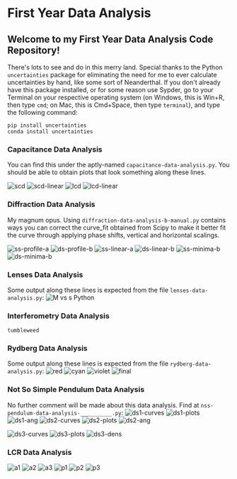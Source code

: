 # First Year Data Analysis

## Welcome to my First Year Data Analysis Code Repository!
There's lots to see and do in this merry land. Special thanks to the Python ```uncertainties``` package for eliminating the need for me to ever calculate uncertainties by hand, like some sort of Neanderthal. If you don't already have this package installed, or for some reason use Sypder, go to your Terminal on your respective operating system (on Windows, this is Win+R, then type ```cmd```; on Mac, this is Cmd+Space, then type ```terminal```), and type the following command:

```
pip install uncertainties
conda install uncertainties
```


### Capacitance Data Analysis
You can find this under the aptly-named ```capacitance-data-analysis.py```. You should be able to obtain plots that look something along these lines.

![scd](https://user-images.githubusercontent.com/41821907/145357108-f2b705be-6c1f-4a08-84de-578167f07469.png)
![scd-linear](https://user-images.githubusercontent.com/41821907/145357110-12a68086-97e7-495c-8839-94da9715f260.png)
![lcd](https://user-images.githubusercontent.com/41821907/145357099-98ada188-8823-4694-b834-db6e8c68ec8e.png)
![lcd-linear](https://user-images.githubusercontent.com/41821907/145357105-2f4a15ec-5e5c-4a7a-a76f-a187b0d8468d.png)

### Diffraction Data Analysis
My magnum opus. Using ```diffraction-data-analysis-b-manual.py``` contains ways you can correct the curve_fit obtained from Scipy to make it better fit the curve through applying phase shifts, vertical and horizontal scalings.

![ss-profile-a](https://user-images.githubusercontent.com/41821907/145357585-95d3f953-5098-4224-bfef-b53912d7a16f.png)
![ds-profile-b](https://user-images.githubusercontent.com/41821907/145357577-8249dc9f-843c-4a86-8c26-14b640ded473.png)
![ss-linear-a](https://user-images.githubusercontent.com/41821907/145357578-8e9d1de9-e9f5-4819-b179-43d46a16666a.png)
![ds-linear-b](https://user-images.githubusercontent.com/41821907/145357572-a0632d81-433d-4f48-a077-343be10afefc.png)
![ss-minima-b](https://user-images.githubusercontent.com/41821907/145357581-0f9e79fc-06c5-4a69-a66e-5ad2b6e48933.png)
![ds-minima-b](https://user-images.githubusercontent.com/41821907/145357576-9c3e18dd-ccf1-4e3c-9ade-6dc904d206e8.png)

### Lenses Data Analysis
Some output along these lines is expected from the file ```lenses-data-analysis.py```:
![M vs s  Python](https://user-images.githubusercontent.com/41821907/145358208-7150f2f2-fa99-4259-8496-e44403210b4e.png)

### Interferometry Data Analysis
```tumbleweed```

### Rydberg Data Analysis
Some output along these lines is expected from the file ```rydberg-data-analysis.py```:
![red](https://raw.githubusercontent.com/martin-he543/lab-report-spectrometry/main/red.png)
![cyan](https://raw.githubusercontent.com/martin-he543/lab-report-spectrometry/main/cyan.png)
![violet](https://raw.githubusercontent.com/martin-he543/lab-report-spectrometry/main/violet.png)
![final](https://raw.githubusercontent.com/martin-he543/lab-report-spectrometry/main/rydberg.png)

### Not So Simple Pendulum Data Analysis
No further comment will be made about this data analysis. Find at  ```nss-pendulum-data-analysis-__________.py```:
![ds1-curves](https://github.com/martin-he543/first-year-data-analysis/blob/main/graphs/Experiment%201%20Preliminary%20Curves.png)
![ds1-plots](https://github.com/martin-he543/first-year-data-analysis/blob/main/graphs/Experiment%201%20Preliminary%20Plots.png)
![ds1-ang](https://github.com/martin-he543/first-year-data-analysis/blob/main/graphs/Experiment%201:%20Angular%20Amplitude%20vs.%20Period%2C%20Data%20Series%201.png)
![ds2-curves](https://github.com/martin-he543/first-year-data-analysis/blob/main/graphs/Experiment%201%20Data%20Series%202%20Curves.png)
![ds2-plots](https://github.com/martin-he543/first-year-data-analysis/blob/main/graphs/Experiment%201%20Data%20Series%202%20Plots.png)
![ds2-ang](https://github.com/martin-he543/first-year-data-analysis/blob/main/graphs/Experiment%201:%20Angular%20Amplitude%20vs.%20Period%2C%20Data%20Series%202%20%5BAmended%5D.png)

![ds3-curves](https://github.com/martin-he543/first-year-data-analysis/blob/main/graphs/Experiment%202%20Curves.png)
![ds3-plots](https://github.com/martin-he543/first-year-data-analysis/blob/main/graphs/Experiment%202%20Plots.png)
![ds3-dens](https://github.com/martin-he543/first-year-data-analysis/blob/main/graphs/Experiment%202:%20Density%20vs.%20Period%C2%AF%C2%B2.png)

### LCR Data Analysis
![a1](https://github.com/martin-he543/first-year-data-analysis/blob/main/graphs/amplitude%20-%201%CE%A9.png)
![a2](https://github.com/martin-he543/first-year-data-analysis/blob/main/graphs/amplitude%20-%202%CE%A9.png)
![a3](https://github.com/martin-he543/first-year-data-analysis/blob/main/graphs/amplitude%20-%203%CE%A9.png)
![p1](https://github.com/martin-he543/first-year-data-analysis/blob/main/graphs/phase%20-%201%CE%A9.png)
![p2](https://github.com/martin-he543/first-year-data-analysis/blob/main/graphs/phase%20-%202%CE%A9.png)
![p3](https://github.com/martin-he543/first-year-data-analysis/blob/main/graphs/phase%20-%203%CE%A9.png)
